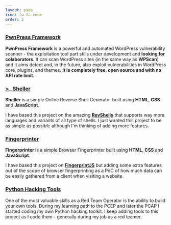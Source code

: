 ```yaml
---
layout: page
icon: fa fa-code
order: 2
---
```


### [PwnPress Framework](http://pwnpress.org/)

**PwnPress Framework** is a powerful and automated WordPress vulnerability scanner - the exploitation tool part stills under development and **looking for colaborators**. It can scan WordPress sites (in the same way as **WPScan**) and it aims detect and, in the future, also exploit vulnerabilities in WordPress core, plugins, and themes. **It is completely free, open source and with no API rate limit.**

### [>_ Sheller](/projects/sheller/)

**Sheller** is a simple Online Reverse Shell Generator built using **HTML**, **CSS** and **JavaScript**. 

I have based this project on the amazing **[RevShells](https://www.revshells.com/)** that supports way more languages and variants of all type of shells. I just wanted this project to be as simple as possible although I'm thinking of adding more features.

### [Fingerprinter](/projects/fingerprinter/)

**Fingerprinter** is a simple Browser Fingerprinter built using **HTML**, **CSS** and **JavaScript**. 

I have based this project on **[FingerprintJS](https://fingerprintjs.github.io/fingerprintjs//)** but adding some extra features out of the scope of browser fingerprinting as a PoC of how much data can be easily gathered from a client when visiting a website.

### <a href="https://github.com/amtzespinosa/python-hacking-tools">Python Hacking Tools</a>

One of the most valuable skills as a Red Team Operator is the ability to build your own tools. During my learning path to the PCEP and later the PCAP I started coding my own Python hacking toolkit. I keep adding tools to this project as I code them - generally during my job as a red teamer.
